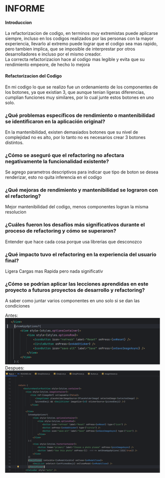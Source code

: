<h1>INFORME</h1>

<h4>Introduccion</h4>

La refactorizacion de codigo, en terminos muy extremistas puede aplicarse siempre, incluso en los codigos realizados por
las personas con la mayor experiencia, llevarlo al extremo puede lograr que el codigo sea mas rapido, pero tambien implica,
que se imposible de interprestar por otros desarrolladores e incluso por el mismo creador. <br>
La correcta refactorizacion hace al codigo mas legible y evita que su rendimiento empeore, de hecho lo mejora

<h4>Refactorizacion del Codigo</h4>

En mi codigo lo que se realizo fue un ordenamiento de los componentes de los botones, ya que existian 3, que aunque tenian ligeras
diferencias, cumplian funciones muy similares, por lo cual junte estos botones en uno solo.

<h3>¿Qué problemas específicos de rendimiento o mantenibilidad se identificaron en la aplicación original?</h3>

En la mantenibilidad, existen demasiados botones que su nivel de complejidad no es alto, por lo tanto no es necesarios crear 3 botones distintos.

<h3>¿Cómo se aseguró que el refactoring no afectara negativamente la funcionalidad existente?</h3>

Se agrego parametros descriptivos para indicar que tipo de boton se desea renderizar, esto no quita inferencia en el codigo

<h3>¿Qué mejoras de rendimiento y mantenibilidad se lograron con el refactoring?</h3>

Mejor mantenibilidad del codigo, menos componentes logran la misma resolucion

<h3>¿Cuáles fueron los desafíos más significativos durante el proceso de refactoring y cómo se superaron?</h3>

Entender que hace cada cosa porque usa librerias que desconozco

<h3>¿Qué impacto tuvo el refactoring en la experiencia del usuario final?</h3>

Ligera Cargas mas Rapida pero nada significativ

<h3>¿Cómo se podrían aplicar las lecciones aprendidas en este proyecto a futuros proyectos de desarrollo y refactoring?</h3>

A saber como juntar varios componentes en uno solo si se dan las condiciones

Antes: 
![img_1.png](img_1.png)
Despues: 
![img.png](img.png)